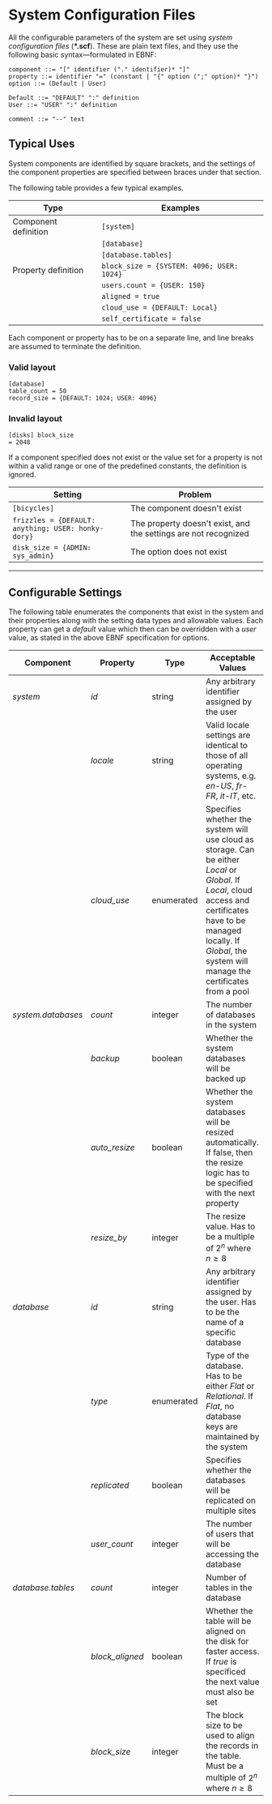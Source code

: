 # System Configuration Files

All the configurable parameters of the system are set using _system configuration files_ (__*.scf__). These are plain text files, and they use the following basic syntax&mdash;formulated in EBNF:

```CONFIG
component ::= "[" identifier ("." identifier)* "]"
property ::= identifier "=" (constant | "{" option (";" option)* "}")
option ::= (Default | User)

Default ::= "DEFAULT" ":" definition
User ::= "USER" ":" definition

comment ::= "--" text
```

## Typical Uses

System components are identified by square brackets, and the settings of the component properties are specified between braces under that section.

The following table provides a few typical examples.

|Type|Examples|
|-|-|
|Component definition|`[system]`|
||`[database]`|
||`[database.tables]`|
|Property definition|`block_size = {SYSTEM: 4096; USER: 1024}`|
||`users.count = {USER: 150}`|
||`aligned = true`|
||`cloud_use = {DEFAULT: Local}`|
||`self_certificate = false`|

Each component or property has to be on a separate line, and line breaks are assumed to terminate the definition.

### Valid layout

```CONFIG
[database]
table_count = 50
record_size = {DEFAULT: 1024; USER: 4096}
```

### Invalid layout

```CONFIG
[disks] block_size
= 2048
```

If a component specified does not exist or the value set for a property is not within a valid range or one of the predefined constants, the definition is ignored.

|Setting|Problem|
|-|-|
|`[bicycles]`|The component doesn't exist|
|`frizzles = {DEFAULT: anything; USER: honky-dory}`|The property doesn't exist, and the settings are not recognized|
|`disk_size = {ADMIN: sys_admin}`|The option does not exist|

---

## Configurable Settings

The following table enumerates the components that exist in the system and their properties along with the setting data types and allowable values. Each property can get a _default_ value which then can be overridden with a _user_ value, as stated in the above EBNF specification for options.

|Component|Property|Type|Acceptable Values|
|-|-|-|-|
|_system_|_id_|string|Any arbitrary identifier assigned by the user|
||_locale_|string|Valid locale settings are identical to those of all operating systems, e.g. _en-US_, _fr-FR_, _it-IT_, etc.|
||_cloud_use_|enumerated|Specifies whether the system will use cloud as storage. Can be either _Local_ or _Global_. If _Local_, cloud access and certificates have to be managed locally. If _Global_, the system will manage the certificates from a pool|
|_system.databases_|_count_|integer|The number of databases in the system|
||_backup_|boolean|Whether the system databases will be backed up|
||_auto_resize_|boolean|Whether the system databases will be resized automatically. If false, then the resize logic has to be specified with the next property|
||_resize_by_|integer|The resize value. Has to be a multiple of $2^n$ where $n\ge 8$|
|_database_|_id_|string|Any arbitrary identifier assigned by the user. Has to be the name of a specific database|
||_type_|enumerated|Type of the database. Has to be either _Flat_ or _Relational_. If _Flat_, no database keys are maintained by the system|
||_replicated_|boolean|Specifies whether the databases will be replicated on multiple sites|
||_user_count_|integer|The number of users that will be accessing the database|
|_database.tables_|_count_|integer|Number of tables in the database|
||_block_aligned_|boolean|Whether the table will be aligned on the disk for faster access. If _true_ is specificed the next value must also be set|
||_block_size_|integer|The block size to be used to align the records in the table. Must be a multiple of $2^n$ where $n\ge 8$|
